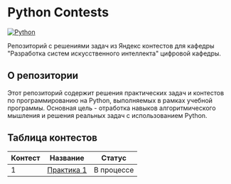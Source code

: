 # Python Contests
[![Python](https://img.shields.io/badge/Python-3776AB?logo=python&logoColor=fff)](#)

Репозиторий с решениями задач из Яндекс контестов для кафедры "Разработка систем искусственного интеллекта" цифровой кафедры.

## О репозитории

Этот репозиторий содержит решения практических задач и контестов по программированию на Python, выполняемых в рамках учебной программы. Основная цель - отработка навыков алгоритмического мышления и решения реальных задач с использованием Python.

## Таблица контестов

| Контест | Название | Статус |
|---------|----------|--------|
| 1 | [Практика 1](./contest1/) | В процессе |


